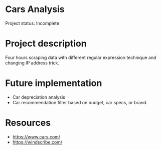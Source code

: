 # Cars Analysis

Project status: Incomplete

# Project description
Four hours scraping data with different regular expression technique and changing IP address trick.

# Future implementation
* Car depreciation analysis
* Car recommendation filter based on budget, car specs, or brand.


# Resources
* https://www.cars.com/
* https://windscribe.com/
